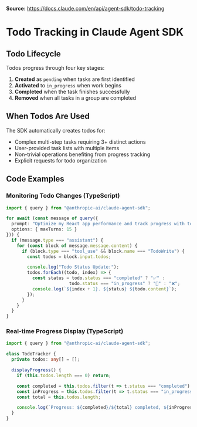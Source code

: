 **Source:** https://docs.claude.com/en/api/agent-sdk/todo-tracking

# Todo Tracking in Claude Agent SDK

## Todo Lifecycle

Todos progress through four key stages:
1. **Created** as `pending` when tasks are first identified
2. **Activated** to `in_progress` when work begins
3. **Completed** when the task finishes successfully
4. **Removed** when all tasks in a group are completed

## When Todos Are Used

The SDK automatically creates todos for:
- Complex multi-step tasks requiring 3+ distinct actions
- User-provided task lists with multiple items
- Non-trivial operations benefiting from progress tracking
- Explicit requests for todo organization

## Code Examples

### Monitoring Todo Changes (TypeScript)

```typescript
import { query } from "@anthropic-ai/claude-agent-sdk";

for await (const message of query({
  prompt: "Optimize my React app performance and track progress with todos",
  options: { maxTurns: 15 }
})) {
  if (message.type === "assistant") {
    for (const block of message.message.content) {
      if (block.type === "tool_use" && block.name === "TodoWrite") {
        const todos = block.input.todos;

        console.log("Todo Status Update:");
        todos.forEach((todo, index) => {
          const status = todo.status === "completed" ? "✅" :
                        todo.status === "in_progress" ? "🔧" : "❌";
          console.log(`${index + 1}. ${status} ${todo.content}`);
        });
      }
    }
  }
}
```

### Real-time Progress Display (TypeScript)

```typescript
import { query } from "@anthropic-ai/claude-agent-sdk";

class TodoTracker {
  private todos: any[] = [];

  displayProgress() {
    if (this.todos.length === 0) return;

    const completed = this.todos.filter(t => t.status === "completed").length;
    const inProgress = this.todos.filter(t => t.status === "in_progress").length;
    const total = this.todos.length;

    console.log(`Progress: ${completed}/${total} completed, ${inProgress} in progress`);
  }
}
```
